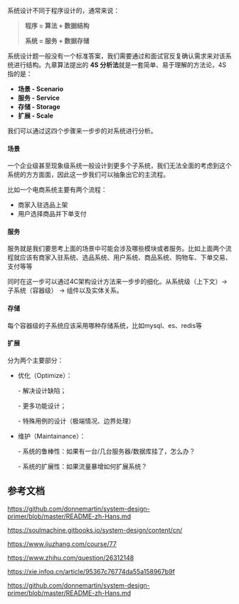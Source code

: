 系统设计不同于程序设计的，通常来说：

> **程序 = 算法 + 数据结构**
>
> **系统 = 服务 + 数据存储**

系统设计题一般没有一个标准答案，我们需要通过和面试官反复确认需求来对该系统进行结构。九章算法提出的 **4S 分析法**就是一套简单、易于理解的方法论，4S 指的是：

- **场景 - Scenario**
- **服务 - Service**
- **存储 - Storage**
- **扩展 - Scale**

我们可以通过这四个步骤来一步步的对系统进行分析。

#### 场景

一个企业级甚至现象级系统一般设计到更多个子系统，我们无法全面的考虑到这个系统的方方面面，因此这一步我们可以抽象出它的主流程。

比如一个电商系统主要有两个流程：

- 商家入驻选品上架
- 用户选择商品并下单支付

#### 服务

服务就是我们要思考上面的场景中可能会涉及哪些模块或者服务。比如上面两个流程就应该有商家入驻系统、选品系统、用户系统、商品系统、购物车、下单交易、支付等等

同时在这一步可以通过4C架构设计方法来一步步的细化。从系统级（上下文）-> 子系统（容器级） -> 组件以及实体关系。

#### 存储

每个容器级的子系统应该采用哪种存储系统，比如mysql、es、redis等

#### 扩展

分为两个主要部分：

- 优化（Optimize）：

  \- 解决设计缺陷；

  \- 更多功能设计；

  \- 特殊用例的设计（极端情况、边界处理）

- 维护（Maintainance）：

  \- 系统的鲁棒性：如果有一台/几台服务器/数据库挂了，怎么办？

  \- 系统的扩展性：如果流量暴增如何扩展系统？

## 参考文档

https://github.com/donnemartin/system-design-primer/blob/master/README-zh-Hans.md

https://soulmachine.gitbooks.io/system-design/content/cn/

https://www.jiuzhang.com/course/77

https://www.zhihu.com/question/26312148

https://xie.infoq.cn/article/95367c76774da55a158967b9f

https://github.com/donnemartin/system-design-primer/blob/master/README-zh-Hans.md

